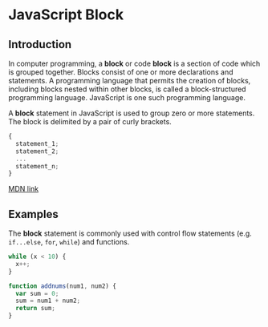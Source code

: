 # JavaScript Block

## Introduction

In computer programming, a **block** or code **block** is a section of code which is grouped together. Blocks consist of one or more declarations and statements. A programming language that permits the creation of blocks, including blocks nested within other blocks, is called a block-structured programming language. JavaScript is one such programming language.

A **block** statement in JavaScript is used to group zero or more statements. The block is delimited by a pair of curly brackets.

```javascript
{
  statement_1;
  statement_2;
  ...
  statement_n;
}
```

[MDN link](https://developer.mozilla.org/en-US/docs/Web/JavaScript/Reference/Statements/block)

## Examples

The **block** statement is commonly used with control flow statements (e.g. `if...else`, `for`, `while`) and functions.

```javascript
while (x < 10) {
  x++;
}
```

```javascript
function addnums(num1, num2) {
  var sum = 0;
  sum = num1 + num2;
  return sum;
}
```
